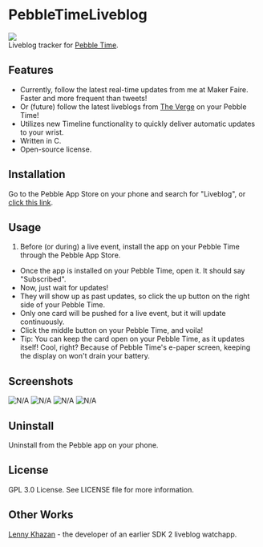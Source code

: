 # PebbleTimeLiveblog
![](https://raw.github.com/tomthecarrot/PebbleTimeLiveblog/master/screenshots/banner.png)  
Liveblog tracker for [Pebble Time](http://getpebble.com).

## Features
- Currently, follow the latest real-time updates from me at Maker Faire. Faster and more frequent than tweets!
- Or (future) follow the latest liveblogs from [The Verge](http://theverge.com) on your Pebble Time!
- Utilizes new Timeline functionality to quickly deliver automatic updates to your wrist.
- Written in C.
- Open-source license.

## Installation
Go to the Pebble App Store on your phone and search for "Liveblog", or [click this link](https://apps.getpebble.com/applications/554ec47cecdc00f8140000c6).

## Usage
1. Before (or during) a live event, install the app on your Pebble Time through the Pebble App Store.
- Once the app is installed on your Pebble Time, open it. It should say "Subscribed".
- Now, just wait for updates!
- They will show up as past updates,
so click the up button on the right side of your Pebble Time.
- Only one card will be pushed for a live event, but it will update continuously.
- Click the middle button on your Pebble Time, and voila!
- Tip: You can keep the card open on your Pebble Time, as it updates itself! Cool, right?
Because of Pebble Time's e-paper screen, keeping the display on won't drain your battery.

## Screenshots
![N/A](https://raw.github.com/tomthecarrot/PebbleTimeLiveblog/master/screenshots/screen1.png)
![N/A](https://raw.github.com/tomthecarrot/PebbleTimeLiveblog/master/screenshots/screen2.png)
![N/A](https://raw.github.com/tomthecarrot/PebbleTimeLiveblog/master/screenshots/screen3.png)
![N/A](https://raw.github.com/tomthecarrot/PebbleTimeLiveblog/master/screenshots/screen4.png)

## Uninstall
Uninstall from the Pebble app on your phone.

## License
GPL 3.0 License. See LICENSE file for more information.

## Other Works
[Lenny Khazan](https://github.com/LK/PebbleLiveblog) - the developer of an earlier SDK 2 liveblog watchapp.
